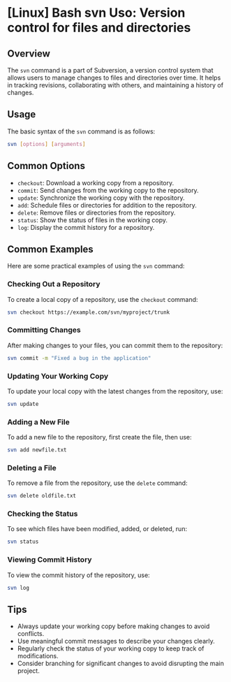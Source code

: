 # [Linux] Bash svn Uso: Version control for files and directories

## Overview
The `svn` command is a part of Subversion, a version control system that allows users to manage changes to files and directories over time. It helps in tracking revisions, collaborating with others, and maintaining a history of changes.

## Usage
The basic syntax of the `svn` command is as follows:

```bash
svn [options] [arguments]
```

## Common Options
- `checkout`: Download a working copy from a repository.
- `commit`: Send changes from the working copy to the repository.
- `update`: Synchronize the working copy with the repository.
- `add`: Schedule files or directories for addition to the repository.
- `delete`: Remove files or directories from the repository.
- `status`: Show the status of files in the working copy.
- `log`: Display the commit history for a repository.

## Common Examples
Here are some practical examples of using the `svn` command:

### Checking Out a Repository
To create a local copy of a repository, use the `checkout` command:

```bash
svn checkout https://example.com/svn/myproject/trunk
```

### Committing Changes
After making changes to your files, you can commit them to the repository:

```bash
svn commit -m "Fixed a bug in the application"
```

### Updating Your Working Copy
To update your local copy with the latest changes from the repository, use:

```bash
svn update
```

### Adding a New File
To add a new file to the repository, first create the file, then use:

```bash
svn add newfile.txt
```

### Deleting a File
To remove a file from the repository, use the `delete` command:

```bash
svn delete oldfile.txt
```

### Checking the Status
To see which files have been modified, added, or deleted, run:

```bash
svn status
```

### Viewing Commit History
To view the commit history of the repository, use:

```bash
svn log
```

## Tips
- Always update your working copy before making changes to avoid conflicts.
- Use meaningful commit messages to describe your changes clearly.
- Regularly check the status of your working copy to keep track of modifications.
- Consider branching for significant changes to avoid disrupting the main project.